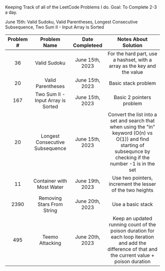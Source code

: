 Keeping Track of all of the LeetCode Problems I do.
Goal: To Complete 2-3 a day.

June 15th: Valid Sudoku, Valid Parentheses, Longest Consecutive Subsequence, Two Sum II - Input Array is Sorted

| Problem # | Problem Name | Date Completeed | Notes About Solution |
| :-------: | :----------: | :-------------: | :------------------: |
| 36 | Valid Sudoku | June 15th, 2023 | For the hard part, use a hashset, with a array as the key and the value |
| 20 | Valid Parentheses | June 15th, 2023 | Basic stack problem |
| 167 | Two Sum II - Input Array is Sorted | June 15th, 2023 | Basic 2 pointers problem |
| 20 | Longest Consecutive Subsequence | June 15th, 2023 | Convert the list into a set and search that when using the "in" keyword (O(n) vs O(1)) and find starting of subsequnce by checking if the number -1 is in the set |
| 11 | Container with Most Water | June 19th, 2023 | Use two pointers, increment the lesser of the two heights
| 2390 | Removing Stars From String | June 20th, 2023 | Use a basic stack
| 495 | Teemo Attacking | June 20th, 2023 | Keep an updated running count of the poison duration for each loop iteration and add the difference of that and the current value + poison duration
